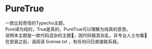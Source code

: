 # PureTrue
一款比较奇怪的Typecho主题。  
Pure译为纯的，True是真的，PureTrue可以理解为纯真的意思。  
说明本主题是一款代码混杂的主题🐣，因代码极其杂乱，非专业人士勿看🙏  
在安装之前，请阅读 license.txt ，有任何问日直接联系我。  
